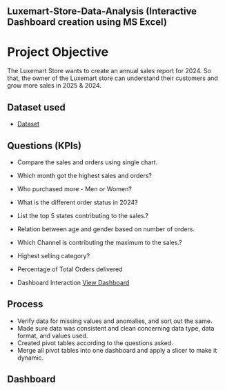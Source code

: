 ## Luxemart-Store-Data-Analysis (Interactive Dashboard creation using MS Excel)
# Project Objective
The Luxemart Store wants to create an annual sales report for 2024. So that, the owner of the Luxemart store can understand their customers and grow more sales in 2025 & 2024.

## Dataset used
- <a href="https://github.com/Ady-21/Data-Analysis-Dashboard/blob/main/LuxeMart%20Store%20-%20Data%20Analysis%20Project.xlsx">Dataset</a>

## Questions (KPIs)
-	Compare the sales and orders using single chart.
-	Which month got the highest sales and orders?
-	Who purchased more - Men or Women?
-	What is the different order status in 2024?
-	List the top 5 states contributing to the sales.?
-	Relation between age and gender based on number of orders.
-	Which Channel is contributing the maximum to the sales.?
-	Highest selling category?
-	Percentage of Total Orders delivered

-	Dashboard Interaction <a href="https://github.com/Ady-21/Data-Analysis-Dashboard/blob/main/Project%20SS..PNG">View Dashboard</a>

## Process
-	Verify data for missing values and anomalies, and sort out the same.
-	Made sure data was consistent and clean concerning data type, data format, and values used.
-	Created pivot tables according to the questions asked.
-	Merge all pivot tables into one dashboard and apply a slicer to make it dynamic.

## Dashboard


